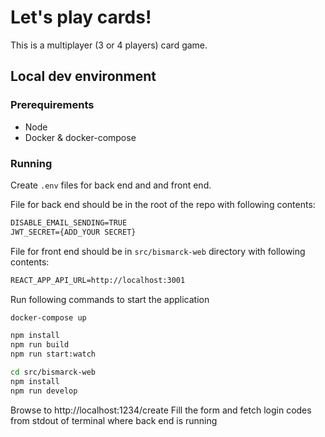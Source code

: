 # Let's play cards!

This is a multiplayer (3 or 4 players) card game.

## Local dev environment

### Prerequirements

- Node
- Docker & docker-compose

### Running

Create `.env` files for back end and and front end.

File for back end should be in the root of the repo with following contents:

```txt
DISABLE_EMAIL_SENDING=TRUE
JWT_SECRET={ADD_YOUR SECRET}
```

File for front end should be in `src/bismarck-web` directory with following contents:

```txt
REACT_APP_API_URL=http://localhost:3001
```

Run following commands to start the application

```sh
docker-compose up

npm install
npm run build
npm run start:watch

cd src/bismarck-web
npm install
npm run develop
```

Browse to http://localhost:1234/create
Fill the form and fetch login codes from stdout of terminal where back end is running
